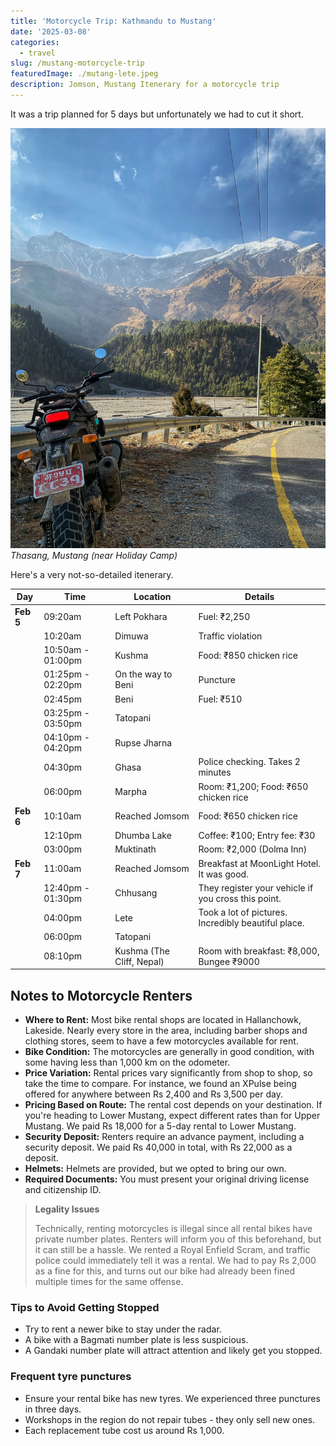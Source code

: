 ```yaml
---
title: 'Motorcycle Trip: Kathmandu to Mustang'
date: '2025-03-08'
categories:
  - travel
slug: /mustang-motorcycle-trip
featuredImage: ./mutang-lete.jpeg
description: Jomson, Mustang Itenerary for a motorcycle trip
---
```


It was a trip planned for 5 days but unfortunately we had to cut it short.

![Thasang, Mustang (near Holiday Camp)](./mutang-lete.jpeg)
_Thasang, Mustang (near Holiday Camp)_

Here's a very not-so-detailed itenerary.

| Day       | Time              | Location                  | Details                                             |
| --------- | ----------------- | ------------------------- | --------------------------------------------------- |
| **Feb 5** | 09:20am           | Left Pokhara              | Fuel: ₹2,250                                        |
|           | 10:20am           | Dimuwa                    | Traffic violation                                   |
|           | 10:50am - 01:00pm | Kushma                    | Food: ₹850 chicken rice                             |
|           | 01:25pm - 02:20pm | On the way to Beni        | Puncture                                            |
|           | 02:45pm           | Beni                      | Fuel: ₹510                                          |
|           | 03:25pm - 03:50pm | Tatopani                  |                                                     |
|           | 04:10pm - 04:20pm | Rupse Jharna              |                                                     |
|           | 04:30pm           | Ghasa                     | Police checking. Takes 2 minutes                    |
|           | 06:00pm           | Marpha                    | Room: ₹1,200; Food: ₹650 chicken rice               |
| **Feb 6** | 10:10am           | Reached Jomsom            | Food: ₹650 chicken rice                             |
|           | 12:10pm           | Dhumba Lake               | Coffee: ₹100; Entry fee: ₹30                        |
|           | 03:00pm           | Muktinath                 | Room: ₹2,000 (Dolma Inn)                            |
| **Feb 7** | 11:00am           | Reached Jomsom            | Breakfast at MoonLight Hotel. It was good.          |
|           | 12:40pm - 01:30pm | Chhusang                  | They register your vehicle if you cross this point. |
|           | 04:00pm           | Lete                      | Took a lot of pictures. Incredibly beautiful place. |
|           | 06:00pm           | Tatopani                  |                                                     |
|           | 08:10pm           | Kushma (The Cliff, Nepal) | Room with breakfast: ₹8,000, Bungee ₹9000           |

## Notes to Motorcycle Renters

- **Where to Rent:** Most bike rental shops are located in Hallanchowk, Lakeside. Nearly every store in the area, including barber shops and clothing stores, seem to have a few motorcycles available for rent.
- **Bike Condition:** The motorcycles are generally in good condition, with some having less than 1,000 km on the odometer.
- **Price Variation:** Rental prices vary significantly from shop to shop, so take the time to compare. For instance, we found an XPulse being offered for anywhere between Rs 2,400 and Rs 3,500 per day.
- **Pricing Based on Route:** The rental cost depends on your destination. If you're heading to Lower Mustang, expect different rates than for Upper Mustang. We paid Rs 18,000 for a 5-day rental to Lower Mustang.
- **Security Deposit:** Renters require an advance payment, including a security deposit. We paid Rs 40,000 in total, with Rs 22,000 as a deposit.
- **Helmets:** Helmets are provided, but we opted to bring our own.
- **Required Documents:** You must present your original driving license and citizenship ID.

> **Legality Issues**
>
> Technically, renting motorcycles is illegal since all rental bikes have private number plates. Renters will inform you of this beforehand, but it can still be a hassle. We rented a Royal Enfield Scram, and traffic police could immediately tell it was a rental. We had to pay Rs 2,000 as a fine for this, and turns out our bike had already been fined multiple times for the same offense.

### Tips to Avoid Getting Stopped

- Try to rent a newer bike to stay under the radar.
- A bike with a Bagmati number plate is less suspicious.
- A Gandaki number plate will attract attention and likely get you stopped.

### Frequent tyre punctures

- Ensure your rental bike has new tyres. We experienced three punctures in three days.
- Workshops in the region do not repair tubes - they only sell new ones.
- Each replacement tube cost us around Rs 1,000.

<br>

